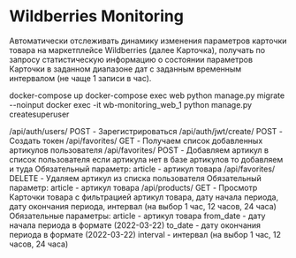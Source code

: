 # Wildberries Monitoring

Автоматически отслеживать динамику изменения параметров карточки товара на
маркетплейсе Wildberries (далее Карточка), получать по запросу статистическую
информацию о состоянии параметров Карточки в заданном диапазоне дат с
заданным временным интервалом (не чаще 1 записи в час).  

docker-compose up
docker-compose exec web python manage.py migrate --noinput
docker exec -it wb-monitoring_web_1 python manage.py createsuperuser  

/api/auth/users/ POST - Зарегистрироваться
/api/auth/jwt/create/ POST - Создать токен
/api/favorites/ GET - Получаем список добавленных артикулов пользователя
/api/favorites/ POST - Добавляем артикул в список пользователя если артикула нет в базе артикулов то добавляем и туда
Обязательный параметр: article - артикул товара
/api/favorites/ DELETE - Удаляем артикул из списка пользователя
Обязательный параметр: article - артикул товара
/api/products/ GET - Просмотр Карточки товара с фильтрацией артикул товара, дату начала периода, дату окончания периода, интервал (на выбор 1 час, 12 часов, 24 часа)
Обязательные параметры: 
article - артикул товара
from_date - дату начала периода в формате (2022-03-22)
to_date - дату окончания периода в формате (2022-03-22)
interval - интервал (на выбор 1 час, 12 часов, 24 часа)
